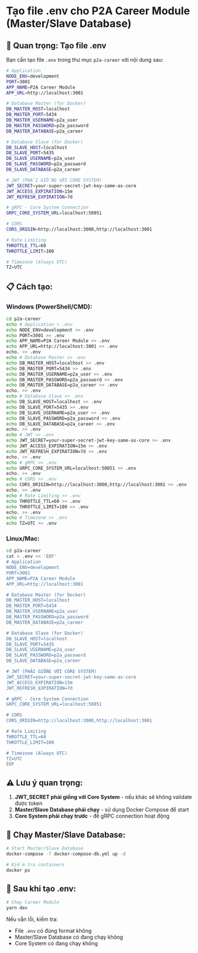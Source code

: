 # Tạo file .env cho P2A Career Module (Master/Slave Database)

## 🚨 Quan trọng: Tạo file .env

Bạn cần tạo file `.env` trong thư mục `p2a-career` với nội dung sau:

```bash
# Application
NODE_ENV=development
PORT=3001
APP_NAME=P2A Career Module
APP_URL=http://localhost:3001

# Database Master (for Docker)
DB_MASTER_HOST=localhost
DB_MASTER_PORT=5434
DB_MASTER_USERNAME=p2a_user
DB_MASTER_PASSWORD=p2a_password
DB_MASTER_DATABASE=p2a_career

# Database Slave (for Docker)
DB_SLAVE_HOST=localhost
DB_SLAVE_PORT=5435
DB_SLAVE_USERNAME=p2a_user
DB_SLAVE_PASSWORD=p2a_password
DB_SLAVE_DATABASE=p2a_career

# JWT (PHẢI GIỐNG VỚI CORE SYSTEM)
JWT_SECRET=your-super-secret-jwt-key-same-as-core
JWT_ACCESS_EXPIRATION=15m
JWT_REFRESH_EXPIRATION=7d

# gRPC - Core System Connection
GRPC_CORE_SYSTEM_URL=localhost:50051

# CORS
CORS_ORIGIN=http://localhost:3000,http://localhost:3001

# Rate Limiting
THROTTLE_TTL=60
THROTTLE_LIMIT=100

# Timezone (Always UTC)
TZ=UTC
```

## 📋 Cách tạo:

### Windows (PowerShell/CMD):
```bash
cd p2a-career
echo # Application > .env
echo NODE_ENV=development >> .env
echo PORT=3001 >> .env
echo APP_NAME=P2A Career Module >> .env
echo APP_URL=http://localhost:3001 >> .env
echo. >> .env
echo # Database Master >> .env
echo DB_MASTER_HOST=localhost >> .env
echo DB_MASTER_PORT=5434 >> .env
echo DB_MASTER_USERNAME=p2a_user >> .env
echo DB_MASTER_PASSWORD=p2a_password >> .env
echo DB_MASTER_DATABASE=p2a_career >> .env
echo. >> .env
echo # Database Slave >> .env
echo DB_SLAVE_HOST=localhost >> .env
echo DB_SLAVE_PORT=5435 >> .env
echo DB_SLAVE_USERNAME=p2a_user >> .env
echo DB_SLAVE_PASSWORD=p2a_password >> .env
echo DB_SLAVE_DATABASE=p2a_career >> .env
echo. >> .env
echo # JWT >> .env
echo JWT_SECRET=your-super-secret-jwt-key-same-as-core >> .env
echo JWT_ACCESS_EXPIRATION=15m >> .env
echo JWT_REFRESH_EXPIRATION=7d >> .env
echo. >> .env
echo # gRPC >> .env
echo GRPC_CORE_SYSTEM_URL=localhost:50051 >> .env
echo. >> .env
echo # CORS >> .env
echo CORS_ORIGIN=http://localhost:3000,http://localhost:3001 >> .env
echo. >> .env
echo # Rate Limiting >> .env
echo THROTTLE_TTL=60 >> .env
echo THROTTLE_LIMIT=100 >> .env
echo. >> .env
echo # Timezone >> .env
echo TZ=UTC >> .env
```

### Linux/Mac:
```bash
cd p2a-career
cat > .env << 'EOF'
# Application
NODE_ENV=development
PORT=3001
APP_NAME=P2A Career Module
APP_URL=http://localhost:3001

# Database Master (for Docker)
DB_MASTER_HOST=localhost
DB_MASTER_PORT=5434
DB_MASTER_USERNAME=p2a_user
DB_MASTER_PASSWORD=p2a_password
DB_MASTER_DATABASE=p2a_career

# Database Slave (for Docker)
DB_SLAVE_HOST=localhost
DB_SLAVE_PORT=5435
DB_SLAVE_USERNAME=p2a_user
DB_SLAVE_PASSWORD=p2a_password
DB_SLAVE_DATABASE=p2a_career

# JWT (PHẢI GIỐNG VỚI CORE SYSTEM)
JWT_SECRET=your-super-secret-jwt-key-same-as-core
JWT_ACCESS_EXPIRATION=15m
JWT_REFRESH_EXPIRATION=7d

# gRPC - Core System Connection
GRPC_CORE_SYSTEM_URL=localhost:50051

# CORS
CORS_ORIGIN=http://localhost:3000,http://localhost:3001

# Rate Limiting
THROTTLE_TTL=60
THROTTLE_LIMIT=100

# Timezone (Always UTC)
TZ=UTC
EOF
```

## ⚠️ Lưu ý quan trọng:

1. **JWT_SECRET phải giống với Core System** - nếu khác sẽ không validate được token
2. **Master/Slave Database phải chạy** - sử dụng Docker Compose để start
3. **Core System phải chạy trước** - để gRPC connection hoạt động

## 🐳 Chạy Master/Slave Database:

```bash
# Start Master/Slave Database
docker-compose -f docker-compose-db.yml up -d

# Kiểm tra containers
docker ps
```

## 🔧 Sau khi tạo .env:

```bash
# Chạy Career Module
yarn dev
```

Nếu vẫn lỗi, kiểm tra:
- File `.env` có đúng format không
- Master/Slave Database có đang chạy không
- Core System có đang chạy không